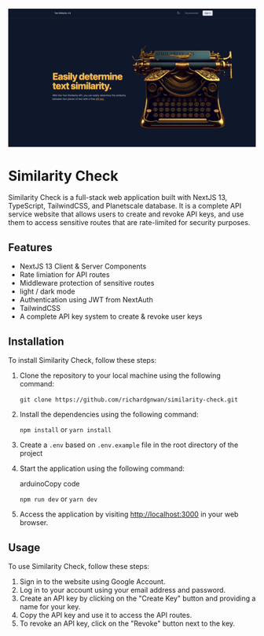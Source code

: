 ![Home Page](docs/homepage.png)

Similarity Check
================

Similarity Check is a full-stack web application built with NextJS 13, TypeScript, TailwindCSS, and Planetscale database. It is a complete API service website that allows users to create and revoke API keys, and use them to access sensitive routes that are rate-limited for security purposes.

Features
--------

*   NextJS 13 Client & Server Components
*   Rate limiation for API routes
*   Middleware protection of sensitive routes
*   light / dark mode
*   Authentication using JWT from NextAuth
*   TailwindCSS
*   A complete API key system to create & revoke user keys

Installation
------------

To install Similarity Check, follow these steps:

1.  Clone the repository to your local machine using the following command:
    
	`git clone https://github.com/richardgnwan/similarity-check.git`
    
2.  Install the dependencies using the following command:
    
	`npm install` or `yarn install`
    
3.  Create a `.env` based on `.env.example` file in the root directory of the project
    
4.  Start the application using the following command:
    
	arduinoCopy code
    
	`npm run dev` or `yarn dev`
    
5.  Access the application by visiting [http://localhost:3000](http://localhost:3000) in your web browser.
    

Usage
-----

To use Similarity Check, follow these steps:

1.  Sign in to the website using Google Account.
2.  Log in to your account using your email address and password.
3.  Create an API key by clicking on the "Create Key" button and providing a name for your key.
4.  Copy the API key and use it to access the API routes.
5.  To revoke an API key, click on the "Revoke" button next to the key.